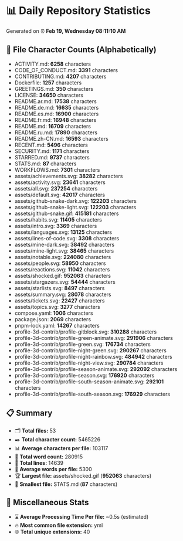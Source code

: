 # 📊 Daily Repository Statistics
Generated on ⏰ **Feb 19, Wednesday 08:11:10 AM**

## 📂 File Character Counts (Alphabetically)
- ACTIVITY.md: **6258** characters
- CODE_OF_CONDUCT.md: **3391** characters
- CONTRIBUTING.md: **4207** characters
- Dockerfile: **1257** characters
- GREETINGS.md: **350** characters
- LICENSE: **34650** characters
- README.ar.md: **17538** characters
- README.de.md: **16635** characters
- README.es.md: **16900** characters
- README.fr.md: **16948** characters
- README.md: **16709** characters
- README.ru.md: **17890** characters
- README.zh-CN.md: **16593** characters
- RECENT.md: **5496** characters
- SECURITY.md: **1171** characters
- STARRED.md: **9737** characters
- STATS.md: **87** characters
- WORKFLOWS.md: **7301** characters
- assets/achievements.svg: **38282** characters
- assets/activity.svg: **23641** characters
- assets/all.svg: **237254** characters
- assets/default.svg: **42017** characters
- assets/github-snake-dark.svg: **122203** characters
- assets/github-snake-light.svg: **122203** characters
- assets/github-snake.gif: **415181** characters
- assets/habits.svg: **11405** characters
- assets/intro.svg: **3369** characters
- assets/languages.svg: **13125** characters
- assets/lines-of-code.svg: **3308** characters
- assets/mine-dark.svg: **38492** characters
- assets/mine-light.svg: **38465** characters
- assets/notable.svg: **224080** characters
- assets/people.svg: **58950** characters
- assets/reactions.svg: **11042** characters
- assets/shocked.gif: **952063** characters
- assets/stargazers.svg: **54444** characters
- assets/starlists.svg: **8497** characters
- assets/summary.svg: **28078** characters
- assets/tickets.svg: **22427** characters
- assets/topics.svg: **3277** characters
- compose.yaml: **1006** characters
- package.json: **2069** characters
- pnpm-lock.yaml: **14267** characters
- profile-3d-contrib/profile-gitblock.svg: **310288** characters
- profile-3d-contrib/profile-green-animate.svg: **291906** characters
- profile-3d-contrib/profile-green.svg: **176734** characters
- profile-3d-contrib/profile-night-green.svg: **290267** characters
- profile-3d-contrib/profile-night-rainbow.svg: **484942** characters
- profile-3d-contrib/profile-night-view.svg: **290784** characters
- profile-3d-contrib/profile-season-animate.svg: **292092** characters
- profile-3d-contrib/profile-season.svg: **176920** characters
- profile-3d-contrib/profile-south-season-animate.svg: **292101** characters
- profile-3d-contrib/profile-south-season.svg: **176929** characters

## 📋 Summary
- 🗂️ **Total files:** 53
- ✒️ **Total character count:** 5465226
- 📊 **Average characters per file:** 103117
- 📝 **Total word count:** 280915
- 🧾 **Total lines:** 14639
- 📐 **Average words per file:** 5300
- 🏆 **Largest file:** assets/shocked.gif (**952063** characters)
- 🥉 **Smallest file:** STATS.md (**87** characters)

## 🌟 Miscellaneous Stats
- ⌛ **Average Processing Time Per file:** ~0.5s (estimated)
- 🔥 **Most common file extension:** yml
- 🌐 **Total unique extensions:** 40
